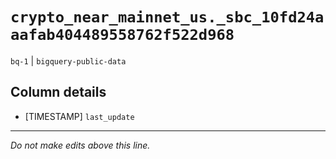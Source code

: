 # `crypto_near_mainnet_us._sbc_10fd24aaafab404489558762f522d968`
`bq-1` | `bigquery-public-data`

## Column details
* [TIMESTAMP] `last_update`

-------------------------------------------------------------------------------
*Do not make edits above this line.*
